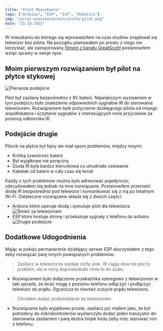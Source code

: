 ```yaml
---
title: "Pilot Mieszkanie"
tags: ["Arduino", "ESP", "IoT", "Robotics"]
img: "/pilot-mieszkanie/miniaturka-pilot.png"
date: "25-10-2023"
---
```


W mieszkaniu do którego się wprowadziłem na czas studiów znajdował się telewizor bez pilota.
Na początku planowałem po prostu z niego nie korzystać, ale zainspirowany [filmem z kanału GreatScott!](https://youtu.be/j1V2I-otdzk) postanowiłem wziąć sprawy w swoje ręce.

## Moim pierwszym rozwiązaniem był pilot na płytce stykowej

![Pierwsze podejście](/pilot-mieszkanie/prosty-pilot.png)

Pilot był zasilany bezpośrednio z 9V baterii.
Największym wyzwaniem w tym podejściu było znalezienie odpowiednich sygnałów IR do sterowania telewizorem.
Rozwiązaniem było pożyczenie działającego pilota od mojego współlokatora i sczytanie sygnałów z interesujących mnie przycisków za pomocą odbiornika IR.

## Podejście drugie

Pilocik na płytce był fajny ale miał sporo problemów, między innymi:

- Krótką żywotność baterii
- Był wyjątkowo nie poręczny
- Dioda IR była bardzo kierunkowa co utrudniało celowanie
- Kabelek od baterii w cały czas się łamał

Każdy z tych problemów można było adresować pojedynczo, zdecydowałem się jednak na inne rozwiązanie.
Postanowiłem przenieść diodę IR bezpośrednio pod telewizor i komunikować się z nią po lokalnym Wi-Fi.
Ostateczne rozwiązanie składa się z dwóch części:

- Arduino które operuje diodą i symuluje pilot dla telewizora
  ![Śmieć za telewizorem](/pilot-mieszkanie/smiec-za-telewizorem.png)
- ESP które hostuje stronę i przekazuje sygnały z telefonu do arduino
  ![Drugie podejście](/pilot-mieszkanie/pilot-online.png)

## Dodatkowe Udogodnienia

Mając w pokoju permanentnie działający serwer ESP skorzystałem z tego żeby rozwiązać parę innych powiązanych problemów:

> Zasilacz w telewizorze wydaje cichy pisk. W ciągu dnia nie jest to problem, ale w nocy doprowadzało mnie to do szału.

- Rozwiązaniem było dołączenie przekaźnika szeregowo z telewizorem w taki sposób, że teraz mogę z poziomu telefonu odłączyć i podłączyć telewizor do prądu. Ogranicza to również zużycie prądu telewizora.

> Chciałem dodać podświetlanie za telewizorem

- Rozwiązanie było wyjątkowo proste, zasilacz już miałem jako, że był potrzebny do mikrokontrolerów wystarczyło dodać jeden tranzystor do sterowania zasilaniem i parę ekstra linijek kodu żeby móc sterować nim z telefonu.

